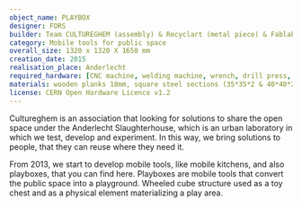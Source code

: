 ```yaml
---
object_name: PLAYBOX
designer: FORS
builder: Team CULTUREGHEM (assembly) & Recyclart (metal piece) & Fablab Brussels (CNC cutting)
category: Mobile tools for public space
overall_size: 1320 x 1320 X 1650 mm
creation_date: 2015
realisation_place: Anderlecht
required_hardware: [CNC machine, welding machine, wrench, drill press, grinder, jigsaw, hands]
materials: wooden planks 18mm, square steel sections (35*35*2 & 40*40*2), 4 wheels, bolt & nuts
license: CERN Open Hardware Licence v1.2 
---
```

Cultureghem is an association that looking for solutions to share the open space under the Anderlecht Slaughterhouse, which is an urban laboratory in which we test, develop and experiment. In this way, we bring solutions to people, that they can reuse where they need it.

From 2013, we start to develop mobile tools, like mobile kitchens, and also playboxes, that you can find here. Playboxes are mobile tools that convert the public space into a playground. Wheeled cube structure used as a toy chest and as a physical element materializing a play area.



